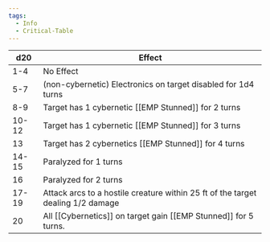 ```yaml
---
tags:
  - Info
  - Critical-Table
---
```


| d20   | Effect                                                                          |
| ----- | ------------------------------------------------------------------------------- |
| 1-4   | No Effect                                                                       |
| 5-7   | (non-cybernetic) Electronics on target disabled for 1d4 turns                   |
| 8-9   | Target has 1 cybernetic [[EMP Stunned]] for 2 turns                             |
| 10-12 | Target has 1 cybernetic [[EMP Stunned]] for 3 turns                             |
| 13    | Target has 2 cybernetics [[EMP Stunned]] for 4 turns                            |
| 14-15 | Paralyzed for 1 turns                                                           |
| 16    | Paralyzed for 2 turns                                                           |
| 17-19 | Attack arcs to a hostile creature within 25 ft of the target dealing 1/2 damage |
| 20    | All [[Cybernetics]] on target gain [[EMP Stunned]] for 5 turns.                 |






